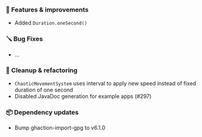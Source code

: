 ### 🚀 Features & improvements

- Added `Duration.oneSecond()`

### 🪛 Bug Fixes

- ...

### 🧽 Cleanup & refactoring

- `ChaoticMovementSystem` uses interval to apply new speed instead of fixed duration of one second
- Disabled JavaDoc generation for example apps (#297)

### 📦 Dependency updates

- Bump ghaction-import-gpg to v6.1.0